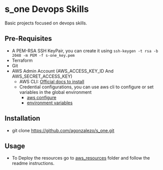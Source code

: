 # s_one Devops Skills
Basic projects focused on devops skills.

## Pre-Requisites
- A PEM-RSA SSH KeyPair, you can create it using `ssh-keygen -t rsa -b 2048 -m PEM -f s-one_key.pem`
- Terraform
- Git
- AWS Admin Account (AWS_ACCESS_KEY_ID And AWS_SECRET_ACCESS_KEY)
    - AWS CLI: [Official docs to install](https://docs.aws.amazon.com/cli/latest/userguide/getting-started-install.html#getting-started-install-instructions)
    - Credential configurations, you can use aws cli to configure or set variables in the global environment
        - [aws configure](https://docs.aws.amazon.com/cli/latest/userguide/getting-started-quickstart.html#getting-started-quickstart-new-command)
        - [environment variables](https://docs.aws.amazon.com/sdk-for-php/v3/developer-guide/guide_credentials_environment.html)

## Installation
- git clone https://github.com/agonzalezo/s_one.git

## Usage
- To Deploy the resources go to [aws_resources](./aws_resources/) folder and follow the readme instructions.
